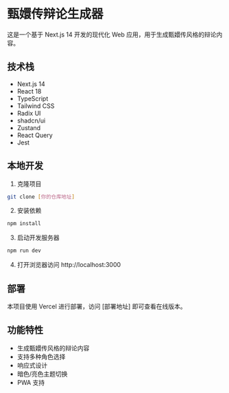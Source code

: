 # 甄嬛传辩论生成器

这是一个基于 Next.js 14 开发的现代化 Web 应用，用于生成甄嬛传风格的辩论内容。

## 技术栈

- Next.js 14
- React 18
- TypeScript
- Tailwind CSS
- Radix UI
- shadcn/ui
- Zustand
- React Query
- Jest

## 本地开发

1. 克隆项目
```bash
git clone [你的仓库地址]
```

2. 安装依赖
```bash
npm install
```

3. 启动开发服务器
```bash
npm run dev
```

4. 打开浏览器访问 http://localhost:3000

## 部署

本项目使用 Vercel 进行部署，访问 [部署地址] 即可查看在线版本。

## 功能特性

- 生成甄嬛传风格的辩论内容
- 支持多种角色选择
- 响应式设计
- 暗色/亮色主题切换
- PWA 支持 